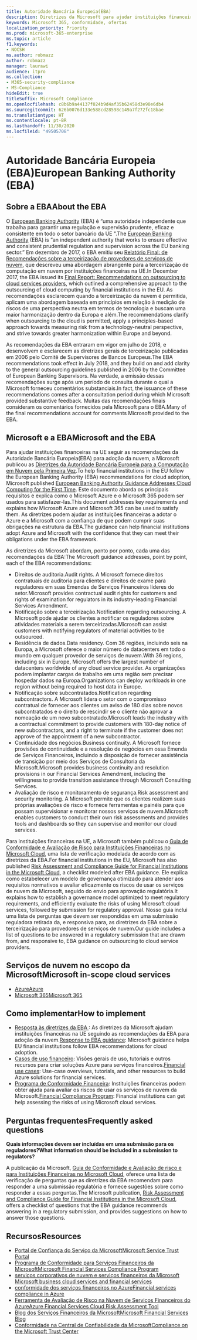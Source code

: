 ```yaml
---
title: Autoridade Bancária Europeia(EBA)
description: Diretrizes da Microsoft para ajudar instituições financeiras na UE seguir as recomendações da EBA para adoção da nuvem.
keywords: Microsoft 365, conformidade, ofertas
localization_priority: Priority
ms.prod: microsoft-365-enterprise
ms.topic: article
f1.keywords:
- NOCSH
ms.author: robmazz
author: robmazz
manager: laurawi
audience: itpro
ms.collection:
- M365-security-compliance
- MS-Compliance
hideEdit: true
titleSuffix: Microsoft Compliance
ms.openlocfilehash: c8b6b9a44137f024b9d4af35b62458d3e90e6db4
ms.sourcegitcommit: 626b0076d133e588cd28598c149a7f272fc18bae
ms.translationtype: HT
ms.contentlocale: pt-BR
ms.lasthandoff: 11/30/2020
ms.locfileid: "49505708"
---
```

# <a name="european-banking-authority-eba"></a><span data-ttu-id="78017-104">Autoridade Bancária Europeia (EBA)</span><span class="sxs-lookup"><span data-stu-id="78017-104">European Banking Authority (EBA)</span></span>

## <a name="about-the-eba"></a><span data-ttu-id="78017-105">Sobre a EBA</span><span class="sxs-lookup"><span data-stu-id="78017-105">About the EBA</span></span>

<span data-ttu-id="78017-106">O [European Banking Authority](https://eba.europa.eu/) (EBA) é “uma autoridade independente que trabalha para garantir uma regulação e supervisão prudente, eficaz e consistente em todo o setor bancário da UE ".</span><span class="sxs-lookup"><span data-stu-id="78017-106">The [European Banking Authority](https://eba.europa.eu/) (EBA) is “an independent authority that works to ensure effective and consistent prudential regulation and supervision across the EU banking sector.”</span></span> <span data-ttu-id="78017-107">Em dezembro de 2017, o EBA emitiu seu [Relatório Final: de Recomendações sobre a terceirização de provedores de serviços de nuvem](https://eba.europa.eu/documents/10180/2170121/Final+draft+Recommendations+on+Cloud+Outsourcing+%28EBA-Rec-2017-03%29.pdf/5fa5cdde-3219-4e95-946d-0c0d05494362), que descreveu uma abordagem abrangente para a terceirização de computação em nuvem por instituições financeiras na UE.</span><span class="sxs-lookup"><span data-stu-id="78017-107">In December 2017, the EBA issued its [Final Report: Recommendations on outsourcing to cloud services providers](https://eba.europa.eu/documents/10180/2170121/Final+draft+Recommendations+on+Cloud+Outsourcing+%28EBA-Rec-2017-03%29.pdf/5fa5cdde-3219-4e95-946d-0c0d05494362), which outlined a comprehensive approach to the outsourcing of cloud computing by financial institutions in the EU.</span></span> <span data-ttu-id="78017-108">As recomendações esclarecem quando a terceirização da nuvem é permitida, aplicam uma abordagem baseada em princípios em relação à medição de riscos de uma perspectiva neutra em termos de tecnologia e buscam uma maior harmonização dentro da Europa e além.</span><span class="sxs-lookup"><span data-stu-id="78017-108">The recommendations clarify when outsourcing to the cloud is permitted, apply a principles-based approach towards measuring risk from a technology-neutral perspective, and strive towards greater harmonization within Europe and beyond.</span></span>

<span data-ttu-id="78017-109">As recomendações da EBA entraram em vigor em julho de 2018, e desenvolvem e esclarecem as diretrizes gerais de terceirização publicadas em 2006 pelo Comitê de Supervisores de Bancos Europeus.</span><span class="sxs-lookup"><span data-stu-id="78017-109">The EBA recommendations took effect in July 2018, and they build on and add clarity to the general outsourcing guidelines published in 2006 by the Committee of European Banking Supervisors.</span></span> <span data-ttu-id="78017-110">Na verdade, a emissão dessas recomendações surge após um período de consulta durante o qual a Microsoft forneceu comentários substanciais.</span><span class="sxs-lookup"><span data-stu-id="78017-110">In fact, the issuance of these recommendations comes after a consultation period during which Microsoft provided substantive feedback.</span></span> <span data-ttu-id="78017-111">Muitas das recomendações finais consideram os comentários fornecidos pela Microsoft para o EBA.</span><span class="sxs-lookup"><span data-stu-id="78017-111">Many of the final recommendations account for comments Microsoft provided to the EBA.</span></span>

## <a name="microsoft-and-the-eba"></a><span data-ttu-id="78017-112">Microsoft e a EBA</span><span class="sxs-lookup"><span data-stu-id="78017-112">Microsoft and the EBA</span></span>

<span data-ttu-id="78017-113">Para ajudar instituições financeiras na UE seguir as recomendações da Autoridade Bancária Europeia(EBA) para adoção da nuvem, a Microsoft publicou as [Diretrizes da Autoridade Bancária Europeia para a Computação em Nuvem pela Primeira Vez](https://aka.ms/FinServ-Guide-EuBankAuth).</span><span class="sxs-lookup"><span data-stu-id="78017-113">To help financial institutions in the EU follow the European Banking Authority (EBA) recommendations for cloud adoption, Microsoft published [European Banking Authority Guidance Addresses Cloud Computing for the First Time](https://aka.ms/FinServ-Guide-EuBankAuth).</span></span> <span data-ttu-id="78017-114">Este documento aborda os principais requisitos e explica como o Microsoft Azure e o Microsoft 365 podem ser usados para satisfazer-las.</span><span class="sxs-lookup"><span data-stu-id="78017-114">This document addresses key requirements and explains how Microsoft Azure and Microsoft 365 can be used to satisfy them.</span></span> <span data-ttu-id="78017-115">As diretrizes podem ajudar as instituições financeiras a adotar o Azure e a Microsoft com a confiança de que podem cumprir suas obrigações na estrutura da EBA.</span><span class="sxs-lookup"><span data-stu-id="78017-115">The guidance can help financial institutions adopt Azure and Microsoft with the confidence that they can meet their obligations under the EBA framework.</span></span>

<span data-ttu-id="78017-116">As diretrizes da Microsoft abordam, ponto por ponto, cada uma das recomendações da EBA:</span><span class="sxs-lookup"><span data-stu-id="78017-116">The Microsoft guidance addresses, point by point, each of the EBA recommendations:</span></span>

- <span data-ttu-id="78017-117">Direitos de auditoria.</span><span class="sxs-lookup"><span data-stu-id="78017-117">Audit rights.</span></span> <span data-ttu-id="78017-118">A Microsoft fornece direitos contratuais de auditoria para clientes e direitos de exame para reguladores em suas Emendas de Serviços Financeiros líderes do setor.</span><span class="sxs-lookup"><span data-stu-id="78017-118">Microsoft provides contractual audit rights for customers and rights of examination for regulators in its industry-leading Financial Services Amendment.</span></span>
- <span data-ttu-id="78017-119">Notificação sobre a terceirização.</span><span class="sxs-lookup"><span data-stu-id="78017-119">Notification regarding outsourcing.</span></span> <span data-ttu-id="78017-120">A Microsoft pode ajudar os clientes a notificar os reguladores sobre atividades materiais a serem terceirizadas.</span><span class="sxs-lookup"><span data-stu-id="78017-120">Microsoft can assist customers with notifying regulators of material activities to be outsourced.</span></span>
- <span data-ttu-id="78017-121">Residência de dados.</span><span class="sxs-lookup"><span data-stu-id="78017-121">Data residency.</span></span> <span data-ttu-id="78017-122">Com 36 regiões, incluindo seis na Europa, a Microsoft oferece o maior número de datacenters em todo o mundo em qualquer provedor de serviços de nuvem.</span><span class="sxs-lookup"><span data-stu-id="78017-122">With 36 regions, including six in Europe, Microsoft offers the largest number of datacenters worldwide of any cloud service provider.</span></span> <span data-ttu-id="78017-123">As organizações podem implantar cargas de trabalho em uma região sem precisar hospedar dados na Europa.</span><span class="sxs-lookup"><span data-stu-id="78017-123">Organizations can deploy workloads in one region without being required to host data in Europe.</span></span>
- <span data-ttu-id="78017-124">Notificação sobre subcontratados.</span><span class="sxs-lookup"><span data-stu-id="78017-124">Notification regarding subcontractors.</span></span> <span data-ttu-id="78017-125">A Microsoft lidera o setor com o compromisso contratual de fornecer aos clientes um aviso de 180 dias sobre novos subcontratados e o direito de rescindir se o cliente não aprovar a nomeação de um novo subcontratado.</span><span class="sxs-lookup"><span data-stu-id="78017-125">Microsoft leads the industry with a contractual commitment to provide customers with 180-day notice of new subcontractors, and a right to terminate if the customer does not approve of the appointment of a new subcontractor.</span></span>
- <span data-ttu-id="78017-126">Continuidade dos negócios.</span><span class="sxs-lookup"><span data-stu-id="78017-126">Business continuity.</span></span> <span data-ttu-id="78017-127">A Microsoft fornece provisões de continuidade e a resolução de negócios em ossa Emenda de Serviços Financeiros, incluindo a disposição de fornecer assistência de transição por meio dos Serviços de Consultoria da Microsoft.</span><span class="sxs-lookup"><span data-stu-id="78017-127">Microsoft provides business continuity and resolution provisions in our Financial Services Amendment, including the willingness to provide transition assistance through Microsoft Consulting Services.</span></span>
- <span data-ttu-id="78017-128">Avaliação de risco e monitoramento de segurança.</span><span class="sxs-lookup"><span data-stu-id="78017-128">Risk assessment and security monitoring.</span></span> <span data-ttu-id="78017-129">A Microsoft permite que os clientes realizem suas próprias avaliações de risco e fornece ferramentas e painéis para que possam supervisionar e monitorar nossos serviços de nuvem.</span><span class="sxs-lookup"><span data-stu-id="78017-129">Microsoft enables customers to conduct their own risk assessments and provides tools and dashboards so they can supervise and monitor our cloud services.</span></span>

<span data-ttu-id="78017-130">Para instituições financeiras na UE, a Microsoft também publicou o [Guia de Conformidade e Avaliação de Risco para Instituições Financeiras no Microsoft Cloud](https://aka.ms/RiskGovernanceGuide), uma lista de verificação modelada de acordo com as diretrizes da EBA.</span><span class="sxs-lookup"><span data-stu-id="78017-130">For financial institutions in the EU, Microsoft has also published [Risk Assessment and Compliance Guide for Financial Institutions in the Microsoft Cloud](https://aka.ms/RiskGovernanceGuide), a checklist modeled after EBA guidance.</span></span> <span data-ttu-id="78017-131">Ele explica como estabelecer um modelo de governança otimizado para atender aos requisitos normativos e avaliar eficazmente os riscos de usar os serviços de nuvem da Microsoft, seguido do envio para aprovação regulatória.</span><span class="sxs-lookup"><span data-stu-id="78017-131">It explains how to establish a governance model optimized to meet regulatory requirements, and efficiently evaluate the risks of using Microsoft cloud services, followed by submission for regulatory approval.</span></span> <span data-ttu-id="78017-132">Nosso guia inclui uma lista de perguntas que devem ser respondidas em uma submissão reguladora retirada da, e responsiva para, as diretrizes da EBA sobre a terceirização para provedores de serviços de nuvem.</span><span class="sxs-lookup"><span data-stu-id="78017-132">Our guide includes a list of questions to be answered in a regulatory submission that are drawn from, and responsive to, EBA guidance on outsourcing to cloud service providers.</span></span>

## <a name="microsoft-in-scope-cloud-services"></a><span data-ttu-id="78017-133">Serviços de nuvem no escopo da Microsoft</span><span class="sxs-lookup"><span data-stu-id="78017-133">Microsoft in-scope cloud services</span></span>

- [<span data-ttu-id="78017-134">Azure</span><span class="sxs-lookup"><span data-stu-id="78017-134">Azure</span></span>](https://aka.ms/AzureCompliance)
- [<span data-ttu-id="78017-135">Microsoft 365</span><span class="sxs-lookup"><span data-stu-id="78017-135">Microsoft 365</span></span>](https://aka.ms/o365-compliance-framework)

## <a name="how-to-implement"></a><span data-ttu-id="78017-136">Como implementar</span><span class="sxs-lookup"><span data-stu-id="78017-136">How to implement</span></span>

- <span data-ttu-id="78017-137">[Resposta às diretrizes da EBA ](https://aka.ms/FinServ-Guide-EuBankAuth): As diretrizes da Microsoft ajudam instituições financeiras na UE seguindo as recomendações da EBA para adoção da nuvem.</span><span class="sxs-lookup"><span data-stu-id="78017-137">[Response to EBA guidance](https://aka.ms/FinServ-Guide-EuBankAuth): Microsoft guidance helps EU financial institutions follow EBA recommendations for cloud adoption.</span></span>
- <span data-ttu-id="78017-138">[Casos de uso financeiro](https://docs.microsoft.com/azure/industry/financial/): Visões gerais de uso, tutoriais e outros recursos para criar soluções Azure para serviços financeiros.</span><span class="sxs-lookup"><span data-stu-id="78017-138">[Financial use cases](https://docs.microsoft.com/azure/industry/financial/): Use-case overviews, tutorials, and other resources to build Azure solutions for financial services.</span></span>
- <span data-ttu-id="78017-139">[Programa de Conformidade Financeira](https://aka.ms/FSCP-Print): Instituições financeiras podem obter ajuda para avaliar os riscos de usar os serviços de nuvem da Microsoft.</span><span class="sxs-lookup"><span data-stu-id="78017-139">[Financial Compliance Program](https://aka.ms/FSCP-Print): Financial institutions can get help assessing the risks of using Microsoft cloud services.</span></span>

## <a name="frequently-asked-questions"></a><span data-ttu-id="78017-140">Perguntas frequentes</span><span class="sxs-lookup"><span data-stu-id="78017-140">Frequently asked questions</span></span>

<span data-ttu-id="78017-141">**Quais informações devem ser incluídas em uma submissão para os reguladores?**</span><span class="sxs-lookup"><span data-stu-id="78017-141">**What information should be included in a submission to regulators?**</span></span>

<span data-ttu-id="78017-142">A publicação da Microsoft, [Guia de Conformidade e Avaliação de risco e para Instituições Financeiras no Microsoft Cloud](https://aka.ms/RiskGovernanceGuide), oferece uma lista de verificação de perguntas que as diretrizes da EBA recomendam para responder a uma submissão regulatória e fornece sugestões sobre como responder a essas perguntas.</span><span class="sxs-lookup"><span data-stu-id="78017-142">The Microsoft publication, [Risk Assessment and Compliance Guide for Financial Institutions in the Microsoft Cloud](https://aka.ms/RiskGovernanceGuide), offers a checklist of questions that the EBA guidance recommends answering in a regulatory submission, and provides suggestions on how to answer those questions.</span></span>

## <a name="resources"></a><span data-ttu-id="78017-143">Recursos</span><span class="sxs-lookup"><span data-stu-id="78017-143">Resources</span></span>

- [<span data-ttu-id="78017-144">Portal de Confiança do Serviço da Microsoft</span><span class="sxs-lookup"><span data-stu-id="78017-144">Microsoft Service Trust Portal</span></span>](https://aka.ms/STP)
- [<span data-ttu-id="78017-145">Programa de Conformidade para Serviços Financeiros da Microsoft</span><span class="sxs-lookup"><span data-stu-id="78017-145">Microsoft Financial Services Compliance Program</span></span>](https://aka.ms/FSCP-Print)
- [<span data-ttu-id="78017-146"> serviços corporativos de nuvem e serviços financeiros da Microsoft </span><span class="sxs-lookup"><span data-stu-id="78017-146">Microsoft business cloud services and financial services</span></span>](https://www.microsoft.com/trustcenter/cloudservices/financialservices)
- [<span data-ttu-id="78017-147">conformidade dos serviços financeiros no Azure</span><span class="sxs-lookup"><span data-stu-id="78017-147">Financial services compliance in Azure</span></span>](https://azure.microsoft.com/resources/videos/azurecon-2015-financial-services-compliance-in-azure/)
- [<span data-ttu-id="78017-148">Ferramenta de Avaliação de Risco na Nuvem de Serviços Financeiros do Azure</span><span class="sxs-lookup"><span data-stu-id="78017-148">Azure Financial Services Cloud Risk Assessment Tool</span></span>](https://aka.ms/FFIEC-CSDT)
- [<span data-ttu-id="78017-149">Blog dos Serviços Financeiros da Microsoft</span><span class="sxs-lookup"><span data-stu-id="78017-149">Microsoft Financial Services Blog</span></span>](https://techcommunity.microsoft.com/t5/Financial-Services-Blog/bg-p/FinancialServicesBlog)
- [<span data-ttu-id="78017-150">Conformidade na Central de Confiabilidade da Microsoft</span><span class="sxs-lookup"><span data-stu-id="78017-150">Compliance on the Microsoft Trust Center</span></span>](https://www.microsoft.com/trust-center/compliance/compliance-overview)
